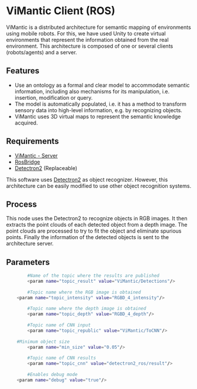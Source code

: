 # ViMantic Client (ROS)
ViMantic is a distributed architecture for semantic mapping of environments using mobile robots. For this, we have used Unity to create virtual environments that represent the information obtained from the real environment. This architecture is composed of one or several clients (robots/agents) and a server.

## Features
- Use an ontology as a formal and clear model to accommodate semantic information, including also mechanisms for its manipulation, i.e. insertion, modification or query.
- The model is automatically populated, i.e. it has a method to transform sensory data into high-level information, e.g. by recognizing objects.
- ViMantic uses 3D virtual maps to represent the semantic knowledge acquired.

## Requirements
- [ViMantic - Server](https://github.com/DavidFernandezChaves/ViMantic-Server)
- [RosBridge](http://wiki.ros.org/rosbridge_suite)
- [Detectron2](https://github.com/DavidFernandezChaves/Detectron2_ros) (Replaceable) 

This software uses [Detectron2](https://github.com/DavidFernandezChaves/Detectron2_ros) as object recognizer. However, this architecture can be easily modified to use other object recognition systems.

## Process
This node uses the Detectron2 to recognize objects in RGB images. It then extracts the point clouds of each detected object from a depth image. The point clouds are processed to try to fit the object and eliminate spurious points. Finally the information of the detected objects is sent to the architecture server.

## Parameters
```bash
        #Name of the topic where the results are published
        <param name="topic_result" value="ViMantic/Detections"/>
        
        #Topic name where the RGB image is obtained
	<param name="topic_intensity" value="RGBD_4_intensity"/>
	    
        #Topic name where the depth image is obtained
        <param name="topic_depth" value="RGBD_4_depth"/>
        
        #Topic name of CNN input
        <param name="topic_republic" value="ViMantic/ToCNN"/>	
	
	#Minimum object size 
        <param name="min_size" value="0.05"/>
        
        #Topic name of CNN results
        <param name="topic_cnn" value="detectron2_ros/result"/>       
        
        #Enables debug mode
	<param name="debug" value="true"/>
```
